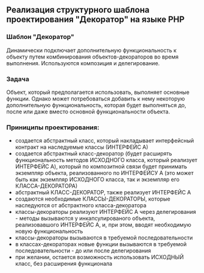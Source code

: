 ## Реализация структурного шаблона проектирования "Декоратор" на языке PHP

### Шаблон "Декоратор"
Динамически подключает дополнительную функциональность к объекту путем комбинирования объектов-декораторов во время выполнения. Используются композиция и делегирование.

### Задача
Объект, который предполагается использовать, выполняет основные функции. Однако может потребоваться добавить к нему некоторую дополнительную функциональность, которая будет выполняться до, после или даже вместо основной функциональности объекта.

### Приниципы проектирования:
- создается абстрактный класс, который накладывает интерфейсный контракт на наследуемые классы (ИНТЕРФЕЙС А)
- создается абстрактный класс-декоратор (будет расширять функциональность методов ИСХОДНОГО класса, который реализует ИНТЕРФЕЙС A), который по композитной связи будет принимать экземпляр объекта, реализованного по ИНТЕРФЕЙСУ А (это может быть как экземпляр ИСХОДНОГО класса, так и экземпляр его КЛАССА-ДЕКОРАТОРА)
- абстрактный КЛАСС-ДЕКОРАТОР, также реализует ИНТЕРФЕЙС А
- создаются необходимые КЛАССЫ-ДЕКОРАТОРЫ, которые наследуются от абстрактного класса-декоратора
- классы-декораторы реализуют ИНТЕРФЕЙС А через делегирования - методы вызываются у инкапсулированого объекта, реализовавшого ИНТЕРФЕЙС A, и, при этом, вводят необходимую новую функциональность
- классы-декораторы вызываются в требуемой последовательности
- в классах-декораторах новые функции вызываются в требуемой последовательности - до или после делегирования
- при желании, остается возможность использовать ИСХОДНЫЙ класс, без расширения функционала